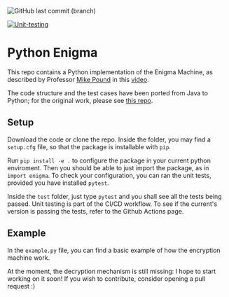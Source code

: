 ![GitHub last commit (branch)](https://img.shields.io/github/last-commit/Dr4k3z/enigma/main)

[![Unit-testing](https://github.com/Dr4k3z/enigma/actions/workflows/main.yml/badge.svg?branch=main)](https://github.com/Dr4k3z/enigma/actions/workflows/main.yml)

# Python Enigma
This repo contains a Python implementation of the Enigma Machine, as described by Professor [Mike Pound](https://www.nottingham.ac.uk/research/beacons-of-excellence/future-food/meet-the-team/michael-pound/index.aspx) in this [video](https://www.youtube.com/watch?v=RzWB5jL5RX0). 

The code structure and the test cases have been ported from Java to Python; for the original work, please see [this repo](https://github.com/mikepound/enigma). 

## Setup
Download the code or clone the repo. Inside the folder, you may find a `setup.cfg` file, so that the package is installable with `pip`.

Run `pip install -e .` to configure the package in your current python enviroment. Then you should be able to just import the package, as in `import enigma`. To check your configuration, you can ran the unit tests, provided you have installed `pytest`.

Inside the `test` folder, just type `pytest` and you shall see all the tests being passed. Unit testing is part of the CI/CD workflow. To see if the current's version is passing the tests, refer to the Github Actions page. 


## Example
In the `example.py` file, you can find a basic example of how the encryption machine work. 

At the moment, the decryption mechanism is still missing: I hope to start working on it soon! If you wish to contribute, consider opening a pull request :)

